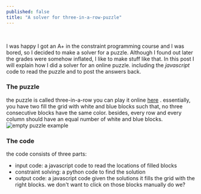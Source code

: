 ```yaml
---
published: false
title: "A solver for three-in-a-row-puzzle"
---
```


<br>
  
I was happy I got an A+ in the constraint programming course and I was bored, so I decided to make a solver for a puzzle. Although I found out later the grades were somehow inflated, I like to make stuff like that. In this post I will explain how I did a solver for an online puzzle. including the *javascript* code to read the puzzle and to post the answers back.
<br>

### The puzzle
the puzzle is called three-in-a-row you can play it online [here](http://www.brainbashers.com/3inarow.asp) . essentially, you have two fill the grid with white and blue blocks such that, no three consecutive blocks have the same color. besides, every row and every column should have an equal number of white and blue blocks.
![empty puzzle example](/home/muhammed/workspace/web/muhammedabuali.github.io/images/puzzle-empty.png  "a photo for an empty puzzle")
<br>

### The code
the code consists of three parts:
- input code: a javascript code to read the locations of filled blocks
- constraint solving: a python code to find the solution
- output code: a javascript code given the solutions it fills the grid with the right blocks. we don't want to click on those blocks manually do we?


